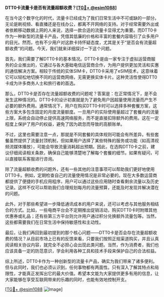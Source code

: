**DTT0卡流量卡是否有流量超额收费？[[TG💪+ @esim1088](https://t.me/s/esim1088)]**

在当今这个数字化的时代，流量卡已经成为了我们日常生活中不可或缺的一部分。无论是刷视频、看直播还是在线办公，都离不开网络的支持。对于经常需要外出或者依赖移动数据上网的人来说，选择一款合适的流量卡显得尤为重要。而DTT0卡作为一种新型的流量卡产品，凭借其低廉的价格和丰富的套餐内容吸引了众多用户的目光。然而，也有不少用户对这款卡持怀疑态度，尤其是关于“是否会有流量超额收费”的问题。今天，我们就来详细探讨一下这个问题。

首先，我们需要了解DTT0卡的基本情况。DTT0卡是由一家专注于虚拟运营商服务的企业推出的，它通过与各大基础电信运营商合作，为用户提供更加灵活和实惠的通信解决方案。相较于传统的实体SIM卡，DTT0卡采用了eSIM技术，这意味着它可以轻松地切换不同的运营商网络，无需更换实体卡片。这种灵活性使得DTT0卡成为许多商务人士和旅行者的首选。

那么，DTT0卡是否存在流量超额收费的问题呢？答案是：在正常情况下，是不会发生这种情况的。DTT0卡的设计初衷就是为了避免用户因超量使用流量而产生不必要的额外费用。通常情况下，用户在购买DTT0卡时可以选择多种套餐方案，这些方案大多包含固定的月度流量额度。一旦用户的实际使用量超过了套餐内的流量上限，系统会自动停止提供高速网络服务，而不是直接扣除额外的费用。这在一定程度上保护了用户的权益，避免了因为疏忽而导致的高额账单。

不过，这里也需要注意一点，那就是不同套餐的具体规则可能会有所差异。有些套餐虽然提供了流量封顶机制，但如果用户选择了某些特殊的服务或功能（如高清视频流媒体播放），可能会导致流量消耗超出预期。因此，在选购DTT0卡之前，建议仔细阅读相关条款，确保自己能够清楚地了解每个套餐的细节。如果有疑问，可以直接联系客服进行咨询。

除了流量超额收费的问题外，还有一些其他的注意事项可以帮助我们更好地使用DTT0卡。例如，定期检查自己的流量使用情况是非常必要的。现在大多数运营商都提供了便捷的手机应用程序，用户可以通过这些应用随时查看剩余流量以及历史记录。这样不仅可以帮助我们合理规划每月的流量预算，还能及时发现并解决潜在的问题。

此外，对于那些希望进一步降低通讯成本的用户来说，还可以考虑与其他服务相结合的方式。比如，一些电商平台会不定期推出促销活动，购买DTT0卡时附赠其他优惠券或礼品；还有些第三方平台则允许用户通过积分兑换额外流量包等。当然，这些都需要我们在日常生活中保持敏感性和主动性。

最后，让我们再回到最初提到的那个核心问题——DTT0卡是否会存在流量超额收费的情况？从目前市场上已有的反馈来看，只要我们按照正规渠道购买，并且认真阅读相关协议内容，就完全不必担心会出现此类问题。当然，作为消费者，我们也应该具备一定的防范意识，学会利用各种工具和技术手段来保护自己的合法权益。

综上所述，DTT0卡作为一种创新型的流量卡产品，确实为我们带来了诸多便利。但与此同时，我们也必须认识到，任何事物都有两面性。只有深入了解其特点和局限性，才能真正发挥出它的最大价值。希望本文能为大家提供更多有用的信息，让大家能够在享受互联网带来的乐趣的同时，也能有效地控制开支。

[[TG💪+ @esim1088](https://t.me/s/esim1088) ![Image](https://i.postimg.cc/4NQfJmqS/Snipaste-2025-05-13-00-14-12.png)]